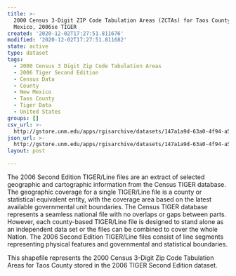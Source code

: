 ```yaml
---
title: >-
  2000 Census 3-Digit ZIP Code Tabulation Areas (ZCTAs) for Taos County, New
  Mexico, 2006se TIGER
created: '2020-12-02T17:27:51.811676'
modified: '2020-12-02T17:27:51.811682'
state: active
type: dataset
tags:
  - 2000 Census 3 Digit Zip Code Tabulation Areas
  - 2006 Tiger Second Edition
  - Census Data
  - County
  - New Mexico
  - Taos County
  - Tiger Data
  - United States
groups: []
csv_url: >-
  http://gstore.unm.edu/apps/rgisarchive/datasets/147a1a9d-63a0-4f94-a535-f892b92e7c2e/tgr2006se_taos_zcta300.derived.csv
json_url: >-
  http://gstore.unm.edu/apps/rgisarchive/datasets/147a1a9d-63a0-4f94-a535-f892b92e7c2e/tgr2006se_taos_zcta300.derived.json
layout: post

---
```

The 2006 Second Edition TIGER/Line files are an extract of selected geographic and cartographic information from the Census TIGER database.  The geographic coverage for a single TIGER/Line file is a county or statistical equivalent entity, with the coverage area based on the latest available governmental unit boundaries. The Census TIGER database represents a seamless national file with no overlaps or gaps between parts.  However, each county-based TIGER/Line file is designed to stand alone as an independent data set or the files can be combined to cover the whole Nation.  The 2006 Second Edition  TIGER/Line files consist of line segments representing physical features and governmental and statistical boundaries.  

This shapefile represents the 2000 Census 3-Digit Zip Code Tabulation Areas for Taos County stored in the 2006 TIGER Second Edition dataset.
